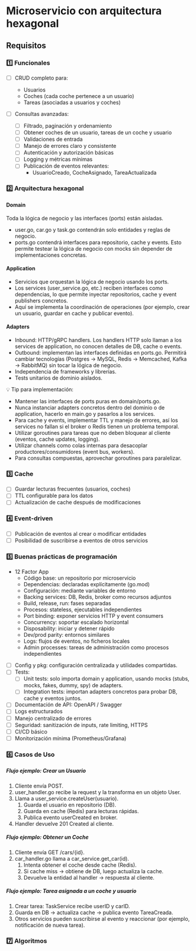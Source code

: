 # Microservicio con arquitectura hexagonal 

## Requisitos

### 1️⃣ Funcionales

- [ ] CRUD completo para:
    - Usuarios
    - Coches (cada coche pertenece a un usuario)
    - Tareas (asociadas a usuarios y coches)

- [ ] Consultas avanzadas:
    - [ ] Filtrado, paginación y ordenamiento
    - [ ] Obtener coches de un usuario, tareas de un coche y usuario
    - [ ] Validaciones de entrada
    - [ ] Manejo de errores claro y consistente
    - [ ] Autenticación y autorización básicas
    - [ ] Logging y métricas mínimas
    - [ ] Publicación de eventos relevantes:
        - UsuarioCreado, CocheAsignado, TareaActualizada

### 2️⃣ Arquitectura hexagonal

#### Domain
Toda la lógica de negocio y las interfaces (ports) están aisladas.
- user.go, car.go y task.go contendrán solo entidades y reglas de negocio.
- ports.go contendrá interfaces para repositorio, cache y events. Esto permite testear la lógica de negocio con mocks sin depender de implementaciones concretas.

#### Application
- Servicios que orquestan la lógica de negocio usando los ports.
- Los services (user_service.go, etc.) reciben interfaces como dependencias, lo que permite inyectar repositorios, cache y event publishers concretos.
- Aquí se implementa la coordinación de operaciones (por ejemplo, crear un usuario, guardar en cache y publicar evento).

#### Adapters 
- Inbound: HTTP/gRPC handlers. Los handlers HTTP solo llaman a los services de application, no conocen detalles de DB, cache o events.
- Outbound: implementan las interfaces definidas en ports.go. Permitirá cambiar tecnologías (Postgres → MySQL, Redis → Memcached, Kafka → RabbitMQ) sin tocar la lógica de negocio.
- Independencia de frameworks y librerías.
- Tests unitarios de dominio aislados.

💡 Tip para implementación:

- Mantener las interfaces de ports puras en domain/ports.go.
- Nunca instanciar adapters concretos dentro del dominio o de application, hacerlo en main.go y pasarlos a los services.
- Para cache y events, implementar TTL y manejo de errores, así los services no fallan si el broker o Redis tienen un problema temporal.
- Utilizar goroutines para tareas que no deben bloquear al cliente (eventos, cache updates, logging).
- Utilizar channels como colas internas para desacoplar productores/consumidores (event bus, workers).
- Para consultas compuestas, aprovechar goroutines para paralelizar.

### 3️⃣ Cache

- [ ] Guardar lecturas frecuentes (usuarios, coches)
- [ ] TTL configurable para los datos
- [ ] Actualización de cache después de modificaciones

### 4️⃣ Event-driven

- [ ] Publicación de eventos al crear o modificar entidades
- [ ] Posibilidad de suscribirse a eventos de otros servicios

### 5️⃣ Buenas prácticas de programación

- 12 Factor App
    - Código base: un repositorio por microservicio
    - Dependencias: declaradas explícitamente (go.mod)
    - Configuración: mediante variables de entorno
    - Backing services: DB, Redis, broker como recursos adjuntos
    - Build, release, run: fases separadas
    - Procesos: stateless, ejecutables independientes
    - Port binding: exponer servicios HTTP y event consumers
    - Concurrency: soportar escalado horizontal
    - Disposability: iniciar y detener rápido
    - Dev/prod parity: entornos similares
    - Logs: flujos de eventos, no ficheros locales
    - Admin processes: tareas de administración como procesos independientes
- [ ] Config y pkg: configuración centralizada y utilidades compartidas.
- [ ] Tests: 
    - [ ] Unit tests: solo importa domain y application, usando mocks (stubs, mocks, fakes, dummy, spy) de adapters.
    - [ ] Integration tests: importan adapters concretos para probar DB, cache y eventos juntos.
- [ ] Documentación de API: OpenAPI / Swagger
- [ ] Logs estructurados
- [ ] Manejo centralizado de errores
- [ ] Seguridad: sanitización de inputs, rate limiting, HTTPS
- [ ] CI/CD básico
- [ ] Monitorización mínima (Prometheus/Grafana)

### 6️⃣ Casos de Uso

##### Flujo ejemplo: Crear un Usuario

1. Cliente envía POST.
2. user_handler.go recibe la request y la transforma en un objeto User.
3. Llama a user_service.createUser(usuario).
    1. Guarda el usuario en repositorio (DB).
    2. Guarda en cache (Redis) para lecturas rápidas.
    3. Publica evento userCreated en broker.
4. Handler devuelve 201 Created al cliente.

##### Flujo ejemplo: Obtener un Coche

1. Cliente envía GET /cars/{id}.
2. car_handler.go llama a car_service.get_car(id).
    1. Intenta obtener el coche desde cache (Redis).
    2. Si cache miss → obtiene de DB, luego actualiza la cache.
    3. Devuelve la entidad al handler → respuesta al cliente.

##### Flujo ejemplo: Tarea asignada a un coche y usuario

1. Crear tarea: TaskService recibe userID y carID.
2. Guarda en DB → actualiza cache → publica evento TareaCreada.
3. Otros servicios pueden suscribirse al evento y reaccionar (por ejemplo, notificación de nueva tarea).

### 7️⃣ Algoritmos